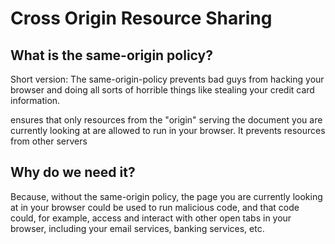 # Cross Origin Resource Sharing

## What is the same-origin policy?
Short version: The same-origin-policy prevents bad guys from hacking your browser and doing all sorts of horrible things like stealing your credit card information. 

ensures that only resources from the "origin"  serving the document you are currently looking at are allowed to run in your browser. It prevents resources from other servers

## Why do we need it?
Because, without the same-origin policy, the page you are currently looking at in your browser could be used to run malicious code, and that code could, for example, access and interact with other open tabs in your browser, including your email services, banking services, etc.
